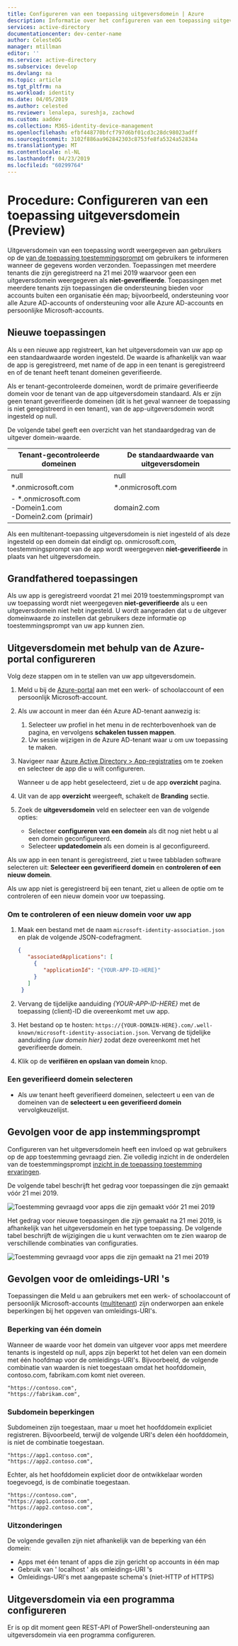 ```yaml
---
title: Configureren van een toepassing uitgeversdomein | Azure
description: Informatie over het configureren van een toepassing uitgeversdomein zodat gebruikers weten waar hun gegevens worden verzonden.
services: active-directory
documentationcenter: dev-center-name
author: CelesteDG
manager: mtillman
editor: ''
ms.service: active-directory
ms.subservice: develop
ms.devlang: na
ms.topic: article
ms.tgt_pltfrm: na
ms.workload: identity
ms.date: 04/05/2019
ms.author: celested
ms.reviewer: lenalepa, sureshja, zachowd
ms.custom: aaddev
ms.collection: M365-identity-device-management
ms.openlocfilehash: efbf448770bfcf797d6bf01cd3c28dc98023adff
ms.sourcegitcommit: 3102f886aa962842303c8753fe8fa5324a52834a
ms.translationtype: MT
ms.contentlocale: nl-NL
ms.lasthandoff: 04/23/2019
ms.locfileid: "60299764"
---
```

# <a name="how-to-configure-an-applications-publisher-domain-preview"></a>Procedure: Configureren van een toepassing uitgeversdomein (Preview)

Uitgeversdomein van een toepassing wordt weergegeven aan gebruikers op de [van de toepassing toestemmingsprompt](application-consent-experience.md) om gebruikers te informeren wanneer de gegevens worden verzonden. Toepassingen met meerdere tenants die zijn geregistreerd na 21 mei 2019 waarvoor geen een uitgeversdomein weergegeven als **niet-geverifieerde**. Toepassingen met meerdere tenants zijn toepassingen die ondersteuning bieden voor accounts buiten een organisatie één map; bijvoorbeeld, ondersteuning voor alle Azure AD-accounts of ondersteuning voor alle Azure AD-accounts en persoonlijke Microsoft-accounts.

## <a name="new-applications"></a>Nieuwe toepassingen

Als u een nieuwe app registreert, kan het uitgeversdomein van uw app op een standaardwaarde worden ingesteld. De waarde is afhankelijk van waar de app is geregistreerd, met name of de app in een tenant is geregistreerd en of de tenant heeft tenant domeinen geverifieerde.

Als er tenant-gecontroleerde domeinen, wordt de primaire geverifieerde domein voor de tenant van de app uitgeversdomein standaard. Als er zijn geen tenant geverifieerde domeinen (dit is het geval wanneer de toepassing is niet geregistreerd in een tenant), van de app-uitgeversdomein wordt ingesteld op null.

De volgende tabel geeft een overzicht van het standaardgedrag van de uitgever domein-waarde.  

| Tenant-gecontroleerde domeinen | De standaardwaarde van uitgeversdomein |
|-------------------------|----------------------------|
| null | null |
| *.onmicrosoft.com | *.onmicrosoft.com |
| - *.onmicrosoft.com<br/>-Domein1.com<br/>-Domein2.com (primair) | domain2.com |

Als een multitenant-toepassing uitgeversdomein is niet ingesteld of als deze ingesteld op een domein dat eindigt op. onmicrosoft.com, toestemmingsprompt van de app wordt weergegeven **niet-geverifieerde** in plaats van het uitgeversdomein.

## <a name="grandfathered-applications"></a>Grandfathered toepassingen

Als uw app is geregistreerd voordat 21 mei 2019 toestemmingsprompt van uw toepassing wordt niet weergegeven **niet-geverifieerde** als u een uitgeversdomein niet hebt ingesteld. U wordt aangeraden dat u de uitgever domeinwaarde zo instellen dat gebruikers deze informatie op toestemmingsprompt van uw app kunnen zien.

## <a name="configure-publisher-domain-using-the-azure-portal"></a>Uitgeversdomein met behulp van de Azure-portal configureren

Volg deze stappen om in te stellen van uw app uitgeversdomein.

1. Meld u bij de [Azure-portal](https://portal.azure.com) aan met een werk- of schoolaccount of een persoonlijk Microsoft-account.

1. Als uw account in meer dan één Azure AD-tenant aanwezig is:
   1. Selecteer uw profiel in het menu in de rechterbovenhoek van de pagina, en vervolgens **schakelen tussen mappen**.
   1. Uw sessie wijzigen in de Azure AD-tenant waar u om uw toepassing te maken.

1. Navigeer naar [Azure Active Directory > App-registraties](https://go.microsoft.com/fwlink/?linkid=2083908) om te zoeken en selecteer de app die u wilt configureren.

   Wanneer u de app hebt geselecteerd, ziet u de app **overzicht** pagina.

1. Uit van de app **overzicht** weergeeft, schakelt de **Branding** sectie.

1. Zoek de **uitgeversdomein** veld en selecteer een van de volgende opties:

   - Selecteer **configureren van een domein** als dit nog niet hebt u al een domein geconfigureerd.
   - Selecteer **updatedomein** als een domein is al geconfigureerd.

Als uw app in een tenant is geregistreerd, ziet u twee tabbladen software selecteren uit: **Selecteer een geverifieerd domein** en **controleren of een nieuw domein**.

Als uw app niet is geregistreerd bij een tenant, ziet u alleen de optie om te controleren of een nieuw domein voor uw toepassing.

### <a name="to-verify-a-new-domain-for-your-app"></a>Om te controleren of een nieuw domein voor uw app

1. Maak een bestand met de naam `microsoft-identity-association.json` en plak de volgende JSON-codefragment.

   ```json
   {
      "associatedApplications": [
        {
           "applicationId": "{YOUR-APP-ID-HERE}"
        }
      ]
    }
   ```

1. Vervang de tijdelijke aanduiding *{YOUR-APP-ID-HERE}* met de toepassing (client)-ID die overeenkomt met uw app.

1. Het bestand op te hosten: `https://{YOUR-DOMAIN-HERE}.com/.well-known/microsoft-identity-association.json`. Vervang de tijdelijke aanduiding *{uw domein hier}* zodat deze overeenkomt met het geverifieerde domein.

1. Klik op de **verifiëren en opslaan van domein** knop.

### <a name="to-select-a-verified-domain"></a>Een geverifieerd domein selecteren

- Als uw tenant heeft geverifieerd domeinen, selecteert u een van de domeinen van de **selecteert u een geverifieerd domein** vervolgkeuzelijst.

## <a name="implications-on-the-app-consent-prompt"></a>Gevolgen voor de app instemmingsprompt

Configureren van het uitgeversdomein heeft een invloed op wat gebruikers op de app toestemming gevraagd zien. Zie volledig inzicht in de onderdelen van de toestemmingsprompt [inzicht in de toepassing toestemming ervaringen](application-consent-experience.md).

De volgende tabel beschrijft het gedrag voor toepassingen die zijn gemaakt vóór 21 mei 2019.

![Toestemming gevraagd voor apps die zijn gemaakt vóór 21 mei 2019](./media/howto-configure-publisher-domain/old-app-behavior-table.png)

Het gedrag voor nieuwe toepassingen die zijn gemaakt na 21 mei 2019, is afhankelijk van het uitgeversdomein en het type toepassing. De volgende tabel beschrijft de wijzigingen die u kunt verwachten om te zien waarop de verschillende combinaties van configuraties.

![Toestemming gevraagd voor apps die zijn gemaakt na 21 mei 2019](./media/howto-configure-publisher-domain/new-app-behavior-table.png)

## <a name="implications-on-redirect-uris"></a>Gevolgen voor de omleidings-URI 's

Toepassingen die Meld u aan gebruikers met een werk- of schoolaccount of persoonlijk Microsoft-accounts ([multitenant](single-and-multi-tenant-apps.md)) zijn onderworpen aan enkele beperkingen bij het opgeven van omleidings-URI's.

### <a name="single-root-domain-restriction"></a>Beperking van één domein

Wanneer de waarde voor het domein van uitgever voor apps met meerdere tenants is ingesteld op null, apps zijn beperkt tot het delen van een domein met één hoofdmap voor de omleidings-URI's. Bijvoorbeeld, de volgende combinatie van waarden is niet toegestaan omdat het hoofddomein, contoso.com, fabrikam.com komt niet overeen.

```
"https://contoso.com",
"https://fabrikam.com",
```

### <a name="subdomain-restrictions"></a>Subdomein beperkingen

Subdomeinen zijn toegestaan, maar u moet het hoofddomein expliciet registreren. Bijvoorbeeld, terwijl de volgende URI's delen één hoofddomein, is niet de combinatie toegestaan.

```
"https://app1.contoso.com",
"https://app2.contoso.com",
```

Echter, als het hoofddomein expliciet door de ontwikkelaar worden toegevoegd, is de combinatie toegestaan.

```
"https://contoso.com",
"https://app1.contoso.com",
"https://app2.contoso.com",
```

### <a name="exceptions"></a>Uitzonderingen

De volgende gevallen zijn niet afhankelijk van de beperking van één domein:

- Apps met één tenant of apps die zijn gericht op accounts in één map
- Gebruik van ' localhost ' als omleidings-URI 's
- Omleidings-URI's met aangepaste schema's (niet-HTTP of HTTPS)

## <a name="configure-publisher-domain-programmatically"></a>Uitgeversdomein via een programma configureren

Er is op dit moment geen REST-API of PowerShell-ondersteuning aan uitgeversdomein via een programma configureren.
